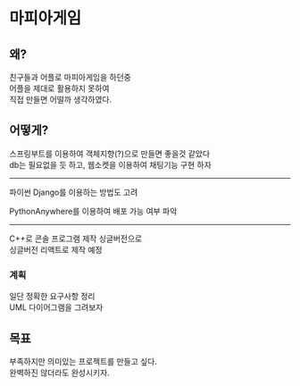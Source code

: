 # 마피아게임
## 왜?
친구들과 어플로 마피아게임을 하던중  
어플을 제대로 활용하지 못하여  
직접 만들면 어떨까 생각하였다.

## 어떻게?
스프링부트를 이용하여 객체지향(?)으로 만들면 좋을것 같았다  
db는 필요없을 듯 하고, 웹소켓을 이용하여 채팅기능 구현 하자  

---------------
파이썬 Django를 이용하는 방법도 고려  

PythonAnywhere를 이용하여 배포 가능 여부 파악  

--------

C++로 콘솔 프로그램 제작  싱글버전으로  
싱글버전 리액트로 제작 예정   

### 계획
일단 정확한 요구사항 정리  
UML 다이어그램을 그려보자  

## 목표
부족하지만 의미있는 프로젝트를 만들고 싶다.  
완벽하진 않더라도 완성시키자.  

<disqus></disqus>
